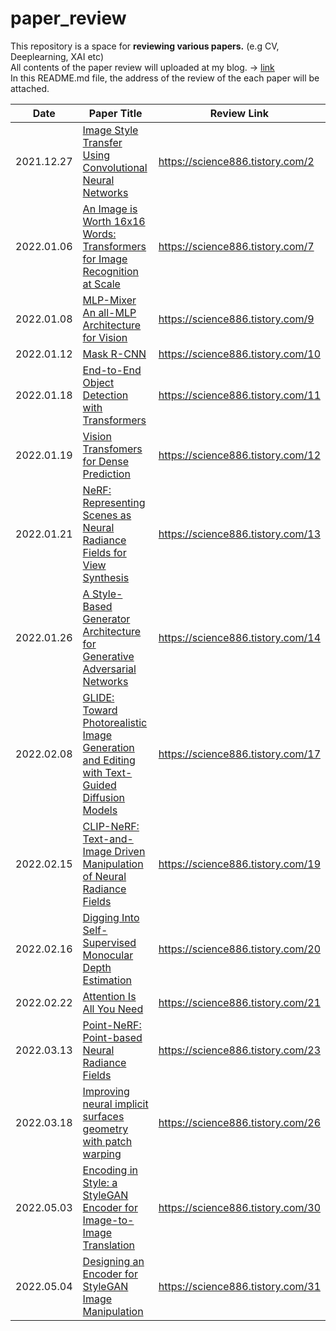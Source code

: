 # paper_review
This repository is a space for **reviewing various papers.** (e.g CV, Deeplearning, XAI etc)
</br> All contents of the paper review will uploaded at my blog. -> [link](https://science886.tistory.com/category/Paper%20review)
</br> In this README.md file, the address of the review of the each paper will be attached. 


|Date|Paper Title|Review Link|
|------|---|---|
|2021.12.27|[Image Style Transfer Using Convolutional Neural Networks](https://openaccess.thecvf.com/content_cvpr_2016/html/Gatys_Image_Style_Transfer_CVPR_2016_paper.html)| https://science886.tistory.com/2 |
|2022.01.06|[An Image is Worth 16x16 Words: Transformers for Image Recognition at Scale](https://arxiv.org/abs/2010.11929)| https://science886.tistory.com/7 |
|2022.01.08|[MLP-Mixer An all-MLP Architecture for Vision](https://arxiv.org/abs/2105.01601)| https://science886.tistory.com/9 |
|2022.01.12|[Mask R-CNN](https://arxiv.org/abs/1703.06870)| https://science886.tistory.com/10|
|2022.01.18|[End-to-End Object Detection with Transformers](https://arxiv.org/abs/2005.12872)| https://science886.tistory.com/11|
|2022.01.19|[Vision Transfomers for Dense Prediction](https://arxiv.org/abs/2103.13413)| https://science886.tistory.com/12|
|2022.01.21|[NeRF: Representing Scenes as Neural Radiance Fields for View Synthesis](https://arxiv.org/abs/2003.08934)| https://science886.tistory.com/13|
|2022.01.26|[A Style-Based Generator Architecture for Generative Adversarial Networks](https://arxiv.org/abs/1812.04948)| https://science886.tistory.com/14|
|2022.02.08|[GLIDE: Toward Photorealistic Image Generation and Editing with Text-Guided Diffusion Models](https://arxiv.org/abs/2112.10741)| https://science886.tistory.com/17|
|2022.02.15|[CLIP-NeRF: Text-and-Image Driven Manipulation of Neural Radiance Fields](https://arxiv.org/abs/2112.05139)| https://science886.tistory.com/19|
|2022.02.16|[Digging Into Self-Supervised Monocular Depth Estimation](https://arxiv.org/abs/1806.01260)| https://science886.tistory.com/20|
|2022.02.22|[Attention Is All You Need](https://arxiv.org/abs/1706.03762)| https://science886.tistory.com/21|
|2022.03.13|[Point-NeRF: Point-based Neural Radiance Fields](https://arxiv.org/abs/2201.08845)| https://science886.tistory.com/23|
|2022.03.18|[Improving neural implicit surfaces geometry with patch warping](https://arxiv.org/abs/2112.09648)| https://science886.tistory.com/26|
|2022.05.03|[Encoding in Style: a StyleGAN Encoder for Image-to-Image Translation](https://arxiv.org/abs/2008.00951)| https://science886.tistory.com/30|
|2022.05.04|[Designing an Encoder for StyleGAN Image Manipulation](https://arxiv.org/abs/2102.02766)| https://science886.tistory.com/31|
